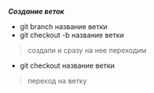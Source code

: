 ***Создание веток***
- git branch название ветки
- git checkout -b название ветки
> создали и сразу на нее переходим
- git checkout название ветки
> переход на ветку